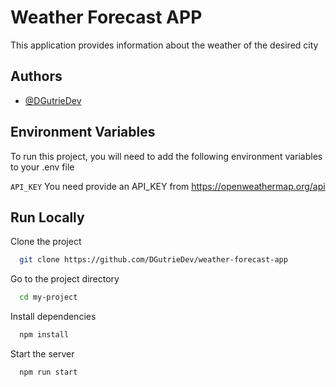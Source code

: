 
# Weather Forecast APP

This application provides information about the weather of the desired city




## Authors

- [@DGutrieDev](https://github.com/DGutrieDev)


## Environment Variables

To run this project, you will need to add the following environment variables to your .env file

`API_KEY`
You need provide an API_KEY from https://openweathermap.org/api

## Run Locally

Clone the project

```bash
  git clone https://github.com/DGutrieDev/weather-forecast-app
```

Go to the project directory

```bash
  cd my-project
```

Install dependencies

```bash
  npm install
```

Start the server

```bash
  npm run start
```
